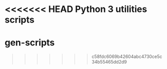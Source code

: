 <<<<<<< HEAD
Python 3 utilities scripts
=======
gen-scripts
===========
>>>>>>> c58fdc6069b42604abc4730ce5c34b55465dd2d9
